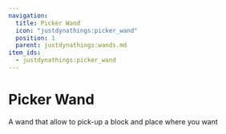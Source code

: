 ```yaml
---
navigation:
  title: Picker Wand
  icon: "justdynathings:picker_wand"
  position: 1
  parent: justdynathings:wands.md
item_ids:
  - justdynathings:picker_wand
---
```


# Picker Wand

A wand that allow to pick-up a block and place where you want

<ItemImage id="justdynathings:picker_wand" scale="4.0"/>

<Recipe id="justdynathings:picker_wand" />

